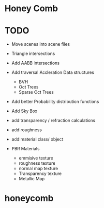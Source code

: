 # Honey Comb


# TODO

- Move scenes into scene files
- Triangle intersections
- Add AABB intersections
- Add traversal Accleration Data structures
  - BVH
  - Oct Trees
  - Sparse Oct Trees 
- Add better Probability distribution functions
- Add Sky Box
- add transparency / refraction calculations
- add roughness
- add material class/ object 

- PBR Materials
  - emmisive texture
  - roughness texture
  - normal map texture
  - Transparency texture
  - Metallic Map

# honeycomb

